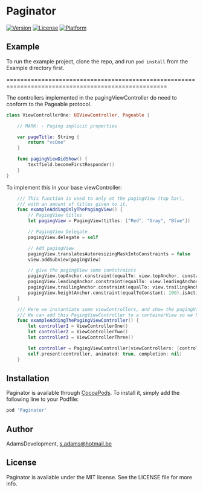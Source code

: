 # Paginator

[![Version](https://img.shields.io/cocoapods/v/Paginator.svg?style=flat)](https://cocoapods.org/pods/Paginator)
[![License](https://img.shields.io/cocoapods/l/Paginator.svg?style=flat)](https://cocoapods.org/pods/Paginator)
[![Platform](https://img.shields.io/cocoapods/p/Paginator.svg?style=flat)](https://cocoapods.org/pods/Paginator)

## Example

To run the example project, clone the repo, and run `pod install` from the Example directory first.

====================================================================================================

The controllers implemented in the pagingViewController do need to conform to the Pageable protocol.
```swift
class ViewControllerOne: UIViewController, Pageable {

    // MARK: - Paging implicit properties

    var pageTitle: String {
        return "vcOne"
    }

    func pagingViewDidShow() {
        textfield.becomeFirstResponder()
    }
}
```

To implement this in your base viewController:
```swift
    /// This function is used to only at the pagingView (top bar),
    /// with an amount of titles given to it.
    func exampleAddingOnlyThePagingView() {
        // PagingView titles
        let pagingView = PagingView(titles: ["Red", "Gray", "Blue"])

        // PagingView Delegate
        pagingView.delegate = self

        // Add pagingView
        pagingView.translatesAutoresizingMaskIntoConstraints = false
        view.addSubview(pagingView)

        // give the pagingView some contstraints
        pagingView.topAnchor.constraint(equalTo: view.topAnchor, constant: 16).isActive = true
        pagingView.leadingAnchor.constraint(equalTo: view.leadingAnchor).isActive = true
        pagingView.trailingAnchor.constraint(equalTo: view.trailingAnchor).isActive = true
        pagingView.heightAnchor.constraint(equalToConstant: 100).isActive = true
    }

    /// Here we instantiate some viewControllers, and show the pagingViewController with the initialized viewControllers.
    /// We can add this PagingViewController to a containerView so we have a baseController that is in control of the pagingViewController.
    func exampleAddingThePagingViewController() {
        let controller1 = ViewControllerOne()
        let controller2 = ViewControllerTwo()
        let controller3 = ViewControllerThree()

        let controller = PagingViewController(viewControllers: [controller1, controller2, controller3], initialIndex: 0)
        self.present(controller, animated: true, completion: nil)
    }
```

## Installation

Paginator is available through [CocoaPods](https://cocoapods.org). To install
it, simply add the following line to your Podfile:

```ruby
pod 'Paginator'
```

## Author

AdamsDevelopment, s.adams@hotmail.be

## License

Paginator is available under the MIT license. See the LICENSE file for more info.
